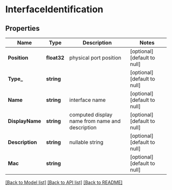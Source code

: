# InterfaceIdentification

## Properties
Name | Type | Description | Notes
------------ | ------------- | ------------- | -------------
**Position** | **float32** | physical port position | [optional] [default to null]
**Type_** | **string** |  | [optional] [default to null]
**Name** | **string** | interface name | [optional] [default to null]
**DisplayName** | **string** | computed display name from name and description | [optional] [default to null]
**Description** | **string** | nullable string | [optional] [default to null]
**Mac** | **string** |  | [optional] [default to null]

[[Back to Model list]](../README.md#documentation-for-models) [[Back to API list]](../README.md#documentation-for-api-endpoints) [[Back to README]](../README.md)


